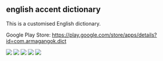 ## english accent dictionary

This is a customised English dictionary.

Google Play Store: https://play.google.com/store/apps/details?id=com.armagangok.dict


![  ](https://play-lh.googleusercontent.com/dWXOByUz6BKNlsc-ccZfTA5dYGKst-F9fokbxRw5tZ4AQ-ExGBVri1aQE8Sf-SuEhlw=w526-h296)    ![  ](https://play-lh.googleusercontent.com/It2dttWRq0wrTnUe8pF1-Dx4jAshOUbZEVKfu5OWQcEdtzbriixCpVT9JFbxBeFCi0Q=w526-h296)    ![  ](https://play-lh.googleusercontent.com/t-_J6H5fb5GrSua8_GLJWMaDqia4dTtIyrwPN57I0_1C41hRbImTnPsTxjSuqaiwu1s=w526-h296)    ![  ](https://play-lh.googleusercontent.com/Y_JEvZIVLHjyiRGDimOMFoI52gFfMoc1M4th1lTYM39wl0Ic0dJfbkVHtuxmM8-EwO0=w526-h296)    ![  ](https://play-lh.googleusercontent.com/ETpnkKHMvKcZlzr-yt1sTjZJ6gVmucZLtuu_AEV93px3LFUp_Oxd62R5mnY9IR676Q=w526-h296)


